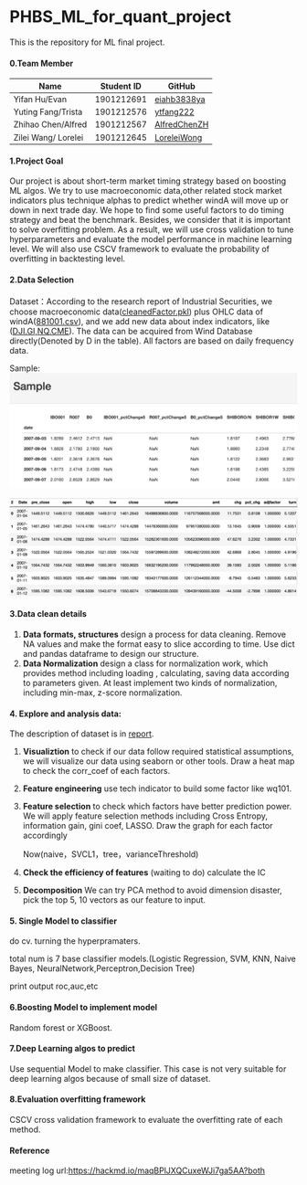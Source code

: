 # PHBS_ML_for_quant_project
This is the repository for ML final project.

#### 0.Team Member

| Name                | Student ID | GitHub                                          |
| ------------------- | ---------- | ----------------------------------------------- |
| Yifan Hu/Evan       | 1901212691 | [eiahb3838ya](https://github.com/eiahb3838ya)   |
| Yuting Fang/Trista  | 1901212576 | [ytfang222](https://github.com/ytfang222)       |
| Zhihao Chen/Alfred  | 1901212567 | [AlfredChenZH](https://github.com/AlfredChenZH) |
| Zilei Wang/ Lorelei | 1901212645 | [LoreleiWong](https://github.com/LoreleiWong)   |

#### 1.Project Goal

Our project is about short-term market timing strategy based on boosting ML algos. We try to use macroeconomic data,other related stock market indicators plus technique alphas to predict whether windA will move up or down in next trade day. We hope to find some useful factors to do timing strategy and beat the benchmark. Besides, we consider that it is important to solve overfitting problem. As a result, we will use cross validation to tune hyperparameters and evaluate the model performance in machine learning level. We will also use CSCV framework to evaluate the probability of overfitting in backtesting level.

#### 2.Data Selection

Dataset：According to the research report of Industrial Securities, we choose macroeconomic data([cleanedFactor.pkl](00%20data/cleanedFactor.pkl)) plus OHLC data of windA([881001.csv](00%20data/881001.csv)), and we add new data about index indicators, like ([DJI.GI,NQ.CME](00%20data/AddNewData)). The data can be acquired from Wind Database directly(Denoted by D in the table). All factors are based on daily frequency data.

Sample:
![images](00%20data/features.png)

![images](00%20data/price.png)

#### 3.Data clean details

1. **Data formats, structures**﻿
   ﻿design a process for data cleaning. Remove NA values and make the format easy to slice according to time. Use dict and pandas dataframe to design our structure.
2. **Data Normalization**﻿
   ﻿design a class for normalization work, which provides method including loading , calculating, saving data according to parameters given. At least implement two kinds of normalization, including min-max, z-score normalization.

#### 4. Explore and analysis data:

The description of dataset is in [report](07%20report/inputDataReport.html).

1. **Visualiztion**﻿
   ﻿to check if our data follow required statistical assumptions, we will visualize our data using seaborn or other tools. Draw a heat map to check the corr_coef of each factors. 

2. **Feature engineering** use tech indicator to build some factor like wq101.

3. **Feature selection**﻿
   ﻿to check which factors have better prediction power. We will apply feature selection methods including Cross Entropy, information gain, gini coef, LASSO. Draw the graph for each factor accordingly 

   Now(naive，SVCL1，tree，varianceThreshold)

4. **Check the efficiency of features** (waiting to do) calculate the IC

5. **Decomposition**﻿ We can try PCA method to avoid dimension disaster, pick the top 5, 10 vectors as our feature to input.

#### 5. Single Model to classifier

do cv. turning the hyperpramaters.

total num is  7 base classifier models.(Logistic Regression, SVM, KNN, Naive Bayes, NeuralNetwork,Perceptron,Decision Tree)

print output roc,auc,etc

#### 6.Boosting Model to implement model

Random forest or XGBoost.

#### 7.Deep Learning algos to predict

Use sequential Model to make classifier. This case is not very suitable for deep learning algos because of small size of dataset.

#### 8.Evaluation overfitting framework

CSCV cross validation framework to evaluate the overfitting rate of each method.

#### Reference



meeting log url:https://hackmd.io/maqBPlJXQCuxeWJi7ga5AA?both
